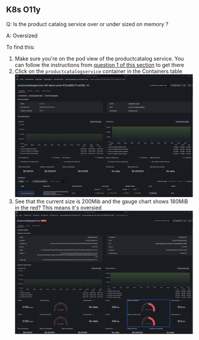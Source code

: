 ## K8s O11y
Q: Is the product catalog service over or under sized on memory ?

A: Oversized

To find this:
1. Make sure you're on the pod view of the productcatalog service. You can follow the instructions from [question 1 of this section](./3.1-k8s-olly.md) to get there
1. Click on the `productcatalogservice` container in the Containers table
![WorkloadMemory](/images/3.4-k8s-olly-1.png)
1. See that the current size is 200Mib and the gauge chart shows 180MiB in the red? This means it's oversied
![WorkloadMemory](/images/3.4-k8s-olly-2.png)
